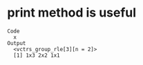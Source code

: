 # print method is useful

    Code
      x
    Output
      <vctrs_group_rle[3][n = 2]>
      [1] 1x3 2x2 1x1

